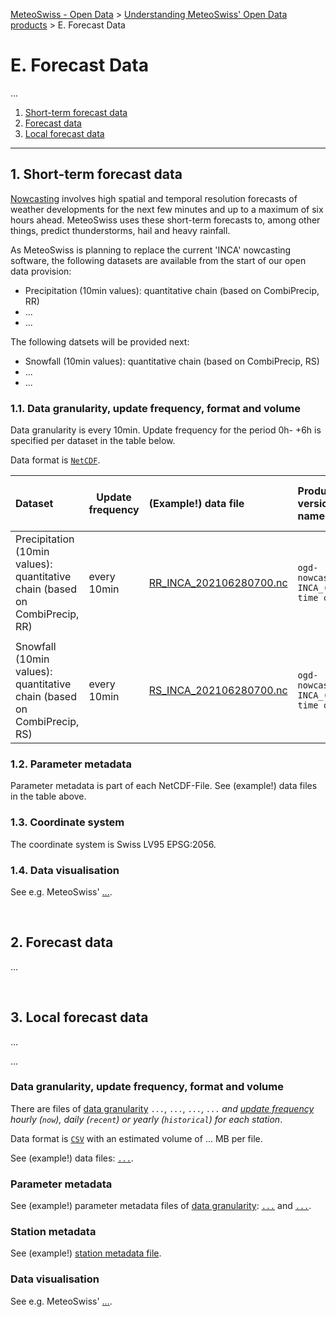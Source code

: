 [MeteoSwiss - Open Data](https://github.com/MeteoSwiss/opendata/blob/main/README.md) > [Understanding MeteoSwiss' Open Data products](https://github.com/MeteoSwiss/opendata/blob/main/README.md#understanding-meteoswiss-open-data-products) > E. Forecast Data

# E. Forecast Data
... 

1. [Short-term forecast data](#1-short-term-forecast-data)
2. [Forecast data](#2-forecast-data)
3. [Local forecast data](#3-local-forecast-data)

---

## 1. Short-term forecast data
[Nowcasting](https://www.meteoswiss.admin.ch/weather/warning-and-forecasting-systems/nowcasting.html) involves high spatial and temporal resolution forecasts of weather developments for the next few minutes and up to a maximum of six hours ahead. MeteoSwiss uses these short-term forecasts to, among other things, predict thunderstorms, hail and heavy rainfall.

As MeteoSwiss is planning to replace the current 'INCA' nowcasting software, the following datasets are available from the start of our open data provision:
- Precipitation (10min values): quantitative chain (based on CombiPrecip, RR)
- ...
- ...

The following datsets will be provided next:
- Snowfall (10min values): quantitative chain (based on CombiPrecip, RS)
- ...
- ...

### 1.1. Data granularity, update frequency, format and volume
Data granularity is every 10min. Update frequency for the period 0h- +6h is specified per dataset in the table below.

Data format is [`NetCDF`](https://www.unidata.ucar.edu/software/netcdf).

| Dataset | Update frequency | (Example!) data file | Productive version file name | Estimated volume per file (MB) | 
|:----- | ----- |:----- |:----- | ----- |
| Precipitation (10min values): quantitative chain (based on CombiPrecip, RR) | every 10min | [RR_INCA_202106280700.nc](https://github.com/MeteoSwiss/publication-opendata-inca-data-nowcasting/blob/main/RR_INCA_202106280700.nc) | `ogd-nowcasting_RR-INCA_(date and time code).nc` | 1.7 |
|       |       |       |       |       |
| Snowfall (10min values): quantitative chain (based on CombiPrecip, RS) | every 10min | [RS_INCA_202106280700.nc](https://github.com/MeteoSwiss/publication-opendata-inca-data-nowcasting/blob/main/RS_INCA_202106280700.nc) | `ogd-nowcasting_RS-INCA_(date and time code).nc` | 0.4 | 

### 1.2. Parameter metadata
Parameter metadata is part of each NetCDF-File. See (example!) data files in the table above.

<!-- ### Codes -->
<!-- ... -->

### 1.3. Coordinate system
The coordinate system is Swiss LV95 EPSG:2056.

### 1.4. Data visualisation
See e.g. MeteoSwiss' [...](...).

<br>

## 2. Forecast data
...

<br>

## 3. Local forecast data
... 

...

### Data granularity, update frequency, format and volume
There are files of [data granularity](https://github.com/MeteoSwiss/opendata-download?tab=readme-ov-file#data-granularity) `...`, `...`, `...`, `...` *and [update frequency](https://github.com/MeteoSwiss/opendata-download/blob/main/README.md#update-frequency) hourly (`now`), daily (`recent`) or yearly (`historical`) for each station*.

Data format is [`CSV`](https://github.com/MeteoSwiss/opendata-download?tab=readme-ov-file#column-separators-decimal-dividers-and-missing-values) with an estimated volume of ... MB per file.

See (example!) data files: [`...`](...).

### Parameter metadata
See (example!) parameter metadata files of [data granularity](https://github.com/MeteoSwiss/opendata-download?tab=readme-ov-file#data-granularity): [`...`](...) and [`...`](...).

<!-- ### Codes -->
<!-- ... -->

### Station metadata
See (example!) [station metadata file](...).

### Data visualisation
See e.g. MeteoSwiss' [...](...).

<br>
